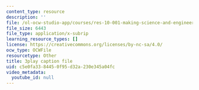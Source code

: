 ```yaml
---
content_type: resource
description: ''
file: /ol-ocw-studio-app/courses/res-10-001-making-science-and-engineering-pictures-a-practical-guide-to-presenting-your-work-spring-2016/c5e0fa3384450f95d32a230e345a04fc_ihokgDNXDzY.srt
file_size: 6443
file_type: application/x-subrip
learning_resource_types: []
license: https://creativecommons.org/licenses/by-nc-sa/4.0/
ocw_type: OCWFile
resourcetype: Other
title: 3play caption file
uid: c5e0fa33-8445-0f95-d32a-230e345a04fc
video_metadata:
  youtube_id: null
---
```

